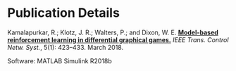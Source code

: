 # Publication Details

Kamalapurkar, R.; Klotz, J. R.; Walters, P.; and Dixon, W. E. [**Model-based reinforcement learning in differential graphical games.**](https://dx.doi.org/10.1109/TCNS.2016.2617622) *IEEE Trans. Control Netw. Syst.*, 5(1): 423–433. March 2018.

Software: MATLAB Simulink R2018b
